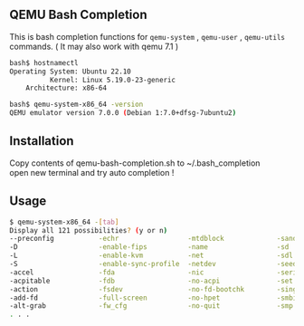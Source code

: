 ## QEMU Bash Completion

This is bash completion functions for `qemu-system` , `qemu-user` ,
`qemu-utils` commands. ( It may also work with qemu 7.1 )

```sh
bash$ hostnamectl
Operating System: Ubuntu 22.10                    
          Kernel: Linux 5.19.0-23-generic
    Architecture: x86-64

bash$ qemu-system-x86_64 -version 
QEMU emulator version 7.0.0 (Debian 1:7.0+dfsg-7ubuntu2)
```

## Installation

Copy contents of qemu-bash-completion.sh to ~/.bash_completion  
open new terminal and try auto completion !

## Usage


```sh
$ qemu-system-x86_64 -[tab]
Display all 121 possibilities? (y or n)
--preconfig           -echr                 -mtdblock             -sandbox
-D                    -enable-fips          -name                 -sd
-L                    -enable-kvm           -net                  -sdl
-S                    -enable-sync-profile  -netdev               -seed
-accel                -fda                  -nic                  -serial
-acpitable            -fdb                  -no-acpi              -set
-action               -fsdev                -no-fd-bootchk        -singlestep
-add-fd               -full-screen          -no-hpet              -smbios
-alt-grab             -fw_cfg               -no-quit              -smp
. . .
```


